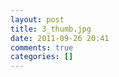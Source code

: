 ```yaml
---
layout: post
title: 3_thumb.jpg
date: 2011-09-26 20:41
comments: true
categories: []
---
```



